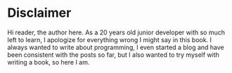 # Disclaimer
Hi reader, the author here. As a 20 years old junior developer with so much left to learn, I apologize for everything wrong I might say in this book. I always wanted to write about programming, I even started a blog and have been consistent with the posts so far, but I also wanted to try myself with writing a book, so here I am.